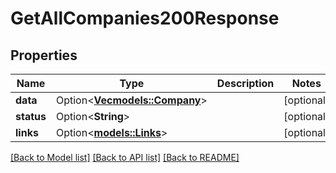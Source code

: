# GetAllCompanies200Response

## Properties

Name | Type | Description | Notes
------------ | ------------- | ------------- | -------------
**data** | Option<[**Vec<models::Company>**](Company.md)> |  | [optional]
**status** | Option<**String**> |  | [optional]
**links** | Option<[**models::Links**](Links.md)> |  | [optional]

[[Back to Model list]](../README.md#documentation-for-models) [[Back to API list]](../README.md#documentation-for-api-endpoints) [[Back to README]](../README.md)


